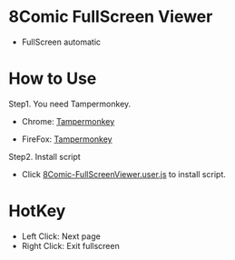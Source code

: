 # 8Comic FullScreen Viewer
- FullScreen automatic

# How to Use
Step1. You need Tampermonkey.

- Chrome: [Tampermonkey](https://chrome.google.com/webstore/detail/tampermonkey/dhdgffkkebhmkfjojejmpbldmpobfkfo?hl=zh-TW)
  
- FireFox: [Tampermonkey](https://addons.mozilla.org/zh-TW/firefox/addon/tampermonkey/)
  
Step2. Install script
- Click [8Comic-FullScreenViewer.user.js](https://github.com/MrDaDaDo/8Comic-FullScreenViewer/raw/master/8Comic-FullScreenViewer.user.js) to install script.

# HotKey
- Left Click: Next page
- Right Click: Exit fullscreen
